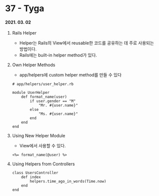 37 - Tyga
========
#### 2021. 03. 02

1. Rails Helper
    - Helper는 Rails의 View에서 reusable한 코드를 공유하는 데 주로 사용되는 방법이다.
    - Rails에는 built-in helper method가 있다.

2. Own Helper Methods
    - app/helpers에 custom helper method를 만들 수 있다
    ```
    # app/helpers/user_helper.rb

    module UserHelper
        def format_name(user)
            if user.gender == "M"
                "Mr. #{user.name}"
            else
                "Ms. #{user.name}"
            end
        end
    end
    
    ```
3. Using New Helper Module
    - View에서 사용할 수 있다.
    ```
    <%= format_name(@user) %>
    ```
    
4. Using Helpers from Controllers
    ```
    class UsersController
        def index
            helpers.time_ago_in_words(Time.now)
        end
    end
    ```
